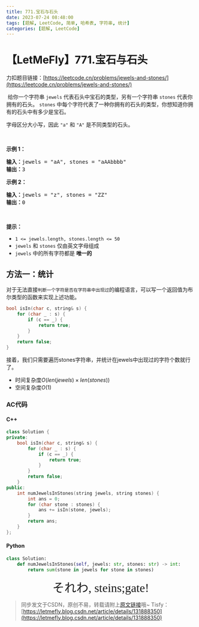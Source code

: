 ```yaml
---
title: 771.宝石与石头
date: 2023-07-24 08:48:00
tags: [题解, LeetCode, 简单, 哈希表, 字符串, 统计]
categories: [题解, LeetCode]
---
```


# 【LetMeFly】771.宝石与石头

力扣题目链接：[https://leetcode.cn/problems/jewels-and-stones/](https://leetcode.cn/problems/jewels-and-stones/)

<p>&nbsp;给你一个字符串 <code>jewels</code>&nbsp;代表石头中宝石的类型，另有一个字符串 <code>stones</code> 代表你拥有的石头。&nbsp;<code>stones</code>&nbsp;中每个字符代表了一种你拥有的石头的类型，你想知道你拥有的石头中有多少是宝石。</p>

<p>字母区分大小写，因此 <code>"a"</code> 和 <code>"A"</code> 是不同类型的石头。</p>

<p>&nbsp;</p>

<p><strong>示例 1：</strong></p>

<pre>
<strong>输入：</strong>jewels = "aA", stones = "aAAbbbb"
<strong>输出：</strong>3
</pre>

<p><strong>示例 2：</strong></p>

<pre>
<strong>输入：</strong>jewels = "z", stones = "ZZ"
<strong>输出：</strong>0<strong>
</strong></pre>

<p>&nbsp;</p>

<p><strong>提示：</strong></p>

<ul>
	<li><code>1 &lt;=&nbsp;jewels.length, stones.length &lt;= 50</code></li>
	<li><code>jewels</code> 和 <code>stones</code> 仅由英文字母组成</li>
	<li><code>jewels</code> 中的所有字符都是 <strong>唯一的</strong></li>
</ul>


    
## 方法一：统计

对于无法直接```判断一个字符是否在字符串中出现过```的编程语言，可以写一个返回值为布尔类型的函数来实现上述功能。

```cpp
bool isIn(char c, string& s) {
    for (char _ : s) {
        if (c == _) {
            return true;
        }
    }
    return false;
}
```

接着，我们只需要遍历stones字符串，并统计在jewels中出现过的字符个数就行了。

+ 时间复杂度$O(len(jewels)\times len(stones))$
+ 空间复杂度$O(1)$

### AC代码

#### C++

```cpp
class Solution {
private:
    bool isIn(char c, string& s) {
        for (char _ : s) {
            if (c == _) {
                return true;
            }
        }
        return false;
    }
public:
    int numJewelsInStones(string jewels, string stones) {
        int ans = 0;
        for (char stone : stones) {
            ans += isIn(stone, jewels);
        }
        return ans;
    }
};
```

#### Python

```python
class Solution:
    def numJewelsInStones(self, jewels: str, stones: str) -> int:
        return sum(stone in jewels for stone in stones)
```

<center><font size="6px" face="楷体">それわ, steins;gate!</font></center>

> 同步发文于CSDN，原创不易，转载请附上[原文链接](https://blog.letmefly.xyz/2023/07/24/LeetCode%200771.%E5%AE%9D%E7%9F%B3%E4%B8%8E%E7%9F%B3%E5%A4%B4/)哦~
> Tisfy：[https://letmefly.blog.csdn.net/article/details/131888350](https://letmefly.blog.csdn.net/article/details/131888350)
